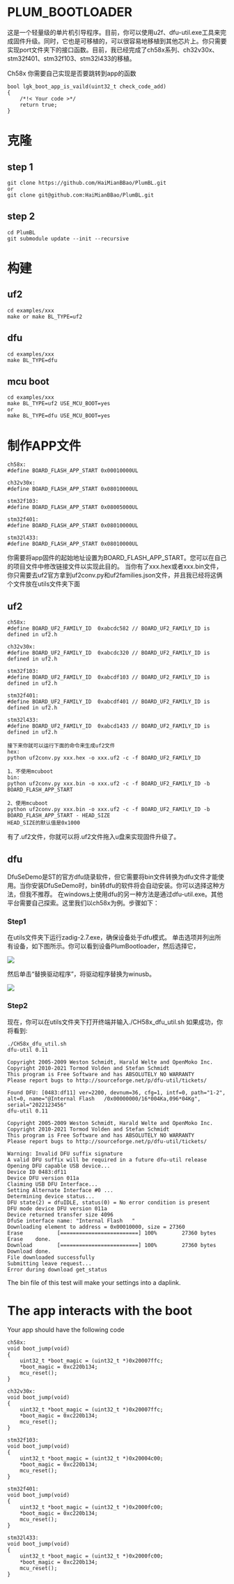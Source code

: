 # PLUM_BOOTLOADER
这是一个轻量级的单片机引导程序。目前，你可以使用u2f、dfu-util.exe工具来完成固件升级。同时，它也是可移植的，可以很容易地移植到其他芯片上。你只需要实现port文件夹下的接口函数。目前，我已经完成了ch58x系列、ch32v30x、stm32f401、stm32f103、stm32l433的移植。

Ch58x 你需要自己实现是否要跳转到app的函数
```
bool lgk_boot_app_is_vaild(uint32_t check_code_add)
{
    /*!< Your code >*/
    return true;
}
```

# 克隆
## step 1
```
git clone https://github.com/HaiMianBBao/PlumBL.git
or
git clone git@github.com:HaiMianBBao/PlumBL.git
```
## step 2
```
cd PlumBL
git submodule update --init --recursive
```

# 构建
## uf2
```
cd examples/xxx
make or make BL_TYPE=uf2
```

## dfu
```
cd examples/xxx
make BL_TYPE=dfu
```
## mcu boot
```
cd examples/xxx
make BL_TYPE=uf2 USE_MCU_BOOT=yes
or
make BL_TYPE=dfu USE_MCU_BOOT=yes
```

# 制作APP文件
```
ch58x:
#define BOARD_FLASH_APP_START 0x00010000UL

ch32v30x:
#define BOARD_FLASH_APP_START 0x08010000UL

stm32f103:
#define BOARD_FLASH_APP_START 0x08005000UL

stm32f401:
#define BOARD_FLASH_APP_START 0x08010000UL

stm32l433:
#define BOARD_FLASH_APP_START 0x08010000UL
```
你需要将app固件的起始地址设置为BOARD_FLASH_APP_START。您可以在自己的项目文件中修改链接文件以实现此目的。
当你有了xxx.hex或者xxx.bin文件，你只需要去uf2官方拿到uf2conv.py和uf2families.json文件，并且我已经将这俩个文件放在utils文件夹下面
## uf2
```
ch58x:
#define BOARD_UF2_FAMILY_ID  0xabcdc582 // BOARD_UF2_FAMILY_ID is defined in uf2.h

ch32v30x:
#define BOARD_UF2_FAMILY_ID  0xabcdc320 // BOARD_UF2_FAMILY_ID is defined in uf2.h

stm32f103:
#define BOARD_UF2_FAMILY_ID  0xabcdf103 // BOARD_UF2_FAMILY_ID is defined in uf2.h

stm32f401:
#define BOARD_UF2_FAMILY_ID  0xabcdf401 // BOARD_UF2_FAMILY_ID is defined in uf2.h

stm32l433:
#define BOARD_UF2_FAMILY_ID  0xabcd1433 // BOARD_UF2_FAMILY_ID is defined in uf2.h

接下来你就可以运行下面的命令来生成uf2文件
hex:
python uf2conv.py xxx.hex -o xxx.uf2 -c -f BOARD_UF2_FAMILY_ID

1、不使用mcuboot
bin:
python uf2conv.py xxx.bin -o xxx.uf2 -c -f BOARD_UF2_FAMILY_ID -b BOARD_FLASH_APP_START

2、使用mcuboot
python uf2conv.py xxx.bin -o xxx.uf2 -c -f BOARD_UF2_FAMILY_ID -b BOARD_FLASH_APP_START - HEAD_SIZE
HEAD_SIZE的默认值是0x1000
```
有了.uf2文件，你就可以将.uf2文件拖入u盘来实现固件升级了。

## dfu
DfuSeDemo是ST的官方dfu烧录软件，但它需要将bin文件转换为dfu文件才能使用。当你安装DfuSeDemo时，bin转dfu的软件将会自动安装。你可以选择这种方法，但我不推荐。
在windows上使用dfu的另一种方法是通过dfu-util.exe。其他平台需要自己探索。这里我们以ch58x为例。步骤如下：

### Step1
在utils文件夹下运行zadig-2.7.exe，确保设备处于dfu模式。
单击选项并列出所有设备，如下图所示。你可以看到设备PlumBootloader，然后选择它，

![](img/image0.png)

然后单击“替换驱动程序”，将驱动程序替换为winusb。

![](img/image1.png)

### Step2
现在，你可以在utils文件夹下打开终端并输入./CH58x_dfu_util.sh
如果成功，你将看到:

```
./CH58x_dfu_util.sh
dfu-util 0.11

Copyright 2005-2009 Weston Schmidt, Harald Welte and OpenMoko Inc.
Copyright 2010-2021 Tormod Volden and Stefan Schmidt
This program is Free Software and has ABSOLUTELY NO WARRANTY
Please report bugs to http://sourceforge.net/p/dfu-util/tickets/

Found DFU: [0483:df11] ver=2200, devnum=36, cfg=1, intf=0, path="1-2", alt=0, name="@Internal Flash   /0x00000000/16*004Ka,096*04Kg", serial="2022123456"
dfu-util 0.11

Copyright 2005-2009 Weston Schmidt, Harald Welte and OpenMoko Inc.
Copyright 2010-2021 Tormod Volden and Stefan Schmidt
This program is Free Software and has ABSOLUTELY NO WARRANTY
Please report bugs to http://sourceforge.net/p/dfu-util/tickets/

Warning: Invalid DFU suffix signature
A valid DFU suffix will be required in a future dfu-util release
Opening DFU capable USB device...
Device ID 0483:df11
Device DFU version 011a
Claiming USB DFU Interface...
Setting Alternate Interface #0 ...
Determining device status...
DFU state(2) = dfuIDLE, status(0) = No error condition is present
DFU mode device DFU version 011a
Device returned transfer size 4096
DfuSe interface name: "Internal Flash   "
Downloading element to address = 0x00010000, size = 27360
Erase           [=========================] 100%        27360 bytes
Erase    done.
Download        [=========================] 100%        27360 bytes
Download done.
File downloaded successfully
Submitting leave request...
Error during download get_status
```
The bin file of this test will make your settings into a daplink.

# The app interacts with the boot
Your app should have the following code
```
ch58x:
void boot_jump(void)
{
    uint32_t *boot_magic = (uint32_t *)0x20007ffc;
    *boot_magic = 0xc220b134;
    mcu_reset();
}

ch32v30x:
void boot_jump(void)
{
    uint32_t *boot_magic = (uint32_t *)0x20007ffc;
    *boot_magic = 0xc220b134;
    mcu_reset();
}

stm32f103:
void boot_jump(void)
{
    uint32_t *boot_magic = (uint32_t *)0x20004c00;
    *boot_magic = 0xc220b134;
    mcu_reset();
}

stm32f401:
void boot_jump(void)
{
    uint32_t *boot_magic = (uint32_t *)0x2000fc00;
    *boot_magic = 0xc220b134;
    mcu_reset();
}

stm32l433:
void boot_jump(void)
{
    uint32_t *boot_magic = (uint32_t *)0x2000fc00;
    *boot_magic = 0xc220b134;
    mcu_reset();
}
```